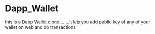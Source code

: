 # Dapp_Wallet
this is a Dapp Wallet clone........it lets you add public key of any of your wallet on web and do transactions
